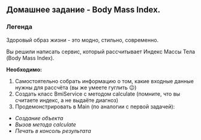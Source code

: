 ## Домашнее задание - Body Mass Index.

### Легенда

Здоровый образ жизни - это модно, стильно, современно.

Вы решили написать сервис, который рассчитывает Индекс Массы Тела (Body Mass Index).

**Необходимо:**

1. Самостоятельно собрать информацию о том, какие входные данные нужны для рассчёта (вы же умеете гуглить 😉)
2. Создать класс BmiService с методом calculate (помните, что вы считаете индекс, а не выдаёте диагноз)
3. Продемонстрировать в Main (по аналогии с первой задачей):
* _Создание объекта_
* _Вызов метода calculate_
* _Печать в консоль результата_